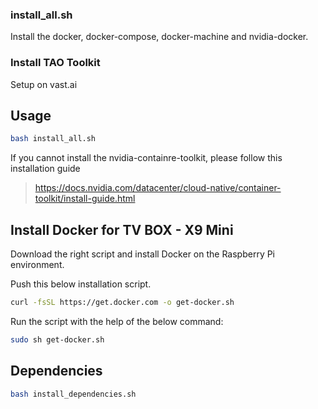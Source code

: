 ### install_all.sh 
Install the docker, docker-compose, docker-machine and nvidia-docker.


### Install TAO Toolkit
Setup on vast.ai 

## Usage
```bash
bash install_all.sh
```

If you cannot install the nvidia-containre-toolkit, please follow this installation guide
> https://docs.nvidia.com/datacenter/cloud-native/container-toolkit/install-guide.html

## Install Docker for TV BOX - X9 Mini

Download the right script and install Docker on the Raspberry Pi environment. 

Push this below installation script.
```bash
curl -fsSL https://get.docker.com -o get-docker.sh
```
Run the script with the help of the below command:
```bash
sudo sh get-docker.sh
```

## Dependencies 
```bash
bash install_dependencies.sh
```
